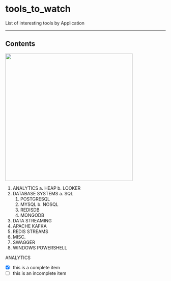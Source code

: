 # tools_to_watch
List of interesting tools by Application

-------------
Contents
-------------

<img src="https://octodex.github.com/images/privateinvestocat.jpg" width="400" height="400">

1. ANALYTICS
  a. HEAP
  b. LOOKER
2. DATABASE SYSTEMS
  a. SQL
    1. POSTGRESQL
    2. MYSQL
  b. NOSQL
    1. REDISDB
    2. MONGODB
3. DATA STREAMING
  1. APACHE KAFKA
  2. REDIS STREAMS
4. MISC.
  1. SWAGGER
  2. WINDOWS POWERSHELL


ANALYTICS

- [x] this is a complete item
- [ ] this is an incomplete item
